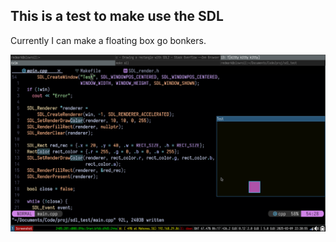 ## This is a test to make use the SDL
Currently I can make a floating box go bonkers.

![image](./Floating_box.png)
